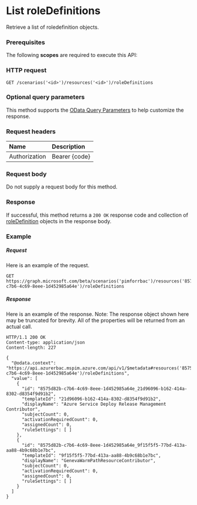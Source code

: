 # List roleDefinitions

Retrieve a list of roledefinition objects.
### Prerequisites
The following **scopes** are required to execute this API: 
### HTTP request
<!-- { "blockType": "ignored" } -->
```http
GET /scenarios('<id>')/resources('<id>')/roleDefinitions
```
### Optional query parameters
This method supports the [OData Query Parameters](http://graph.microsoft.io/docs/overview/query_parameters) to help customize the response.

### Request headers
| Name      |Description|
|:----------|:----------|
| Authorization  | Bearer {code}|

<!--| Workbook-Session-Id  | Workbook session Id that determines if changes are persisted or not. Optional.|-->

### Request body
Do not supply a request body for this method.
### Response
If successful, this method returns a `200 OK` response code and collection of [roleDefinition](../resources/roledefinition.md) objects in the response body.
### Example
##### Request
Here is an example of the request.
<!-- {
  "blockType": "request",
  "name": "get_roledefinitions"
}-->
```http
GET https://graph.microsoft.com/beta/scenarios('pimforrbac')/resources('8575d82b-c7b6-4c69-8eee-1d452985a64e')/roleDefinitions 
```
##### Response
Here is an example of the response. Note: The response object shown here may be truncated for brevity. All of the properties will be returned from an actual call.
<!-- {
  "blockType": "response",
  "truncated": true,
  "@odata.type": "microsoft.graph.roleDefinition",
  "isCollection": true
} -->
```http
HTTP/1.1 200 OK
Content-type: application/json
Content-length: 227

{
  "@odata.context": "https://api.azurerbac.mspim.azure.com/api/v1/$metadata#resources('8575d82b-c7b6-4c69-8eee-1d452985a64e')/roleDefinitions",
  "value": [
    {
      "id": "8575d82b-c7b6-4c69-8eee-1d452985a64e_21d96096-b162-414a-8302-d8354f9d91b2",
      "templateId": "21d96096-b162-414a-8302-d8354f9d91b2",
      "displayName": "Azure Service Deploy Release Management Contributor",
      "subjectCount": 0,
      "activationRequiredCount": 0,
      "assignedCount": 0,
      "ruleSettings": [ ]
    },
    {
      "id": "8575d82b-c7b6-4c69-8eee-1d452985a64e_9f15f5f5-77bd-413a-aa88-4b9c68b1e7bc",
      "templateId": "9f15f5f5-77bd-413a-aa88-4b9c68b1e7bc",
      "displayName": "GenevaWarmPathResourceContributor",
      "subjectCount": 0,
      "activationRequiredCount": 0,
      "assignedCount": 0,
      "ruleSettings": [ ]
    }
  ]
}
```

<!-- uuid: 8fcb5dbc-d5aa-4681-8e31-b001d5168d79
2015-10-25 14:57:30 UTC -->
<!-- {
  "type": "#page.annotation",
  "description": "List roleDefinitions",
  "keywords": "",
  "section": "documentation",
  "tocPath": ""
}-->